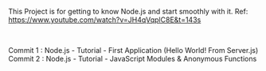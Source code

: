 This Project is for getting to know Node.js and start smoothly with it.
Ref: https://www.youtube.com/watch?v=JH4qVqplC8E&t=143s

<br>

Commit 1 : Node.js - Tutorial - First Application (Hello World! From Server.js)
Commit 2 : Node.js - Tutorial - JavaScript Modules & Anonymous Functions
